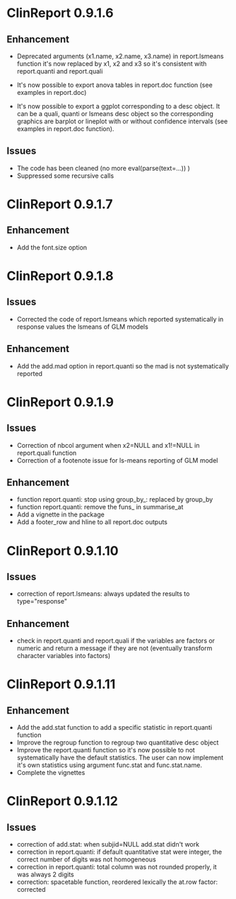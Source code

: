 # ClinReport 0.9.1.6

## Enhancement

* Deprecated arguments (x1.name, x2.name, x3.name) in report.lsmeans function
it's now replaced by x1, x2 and x3 so it's consistent with report.quanti and report.quali

* It's now possible to export anova tables in report.doc function (see examples in report.doc)

* It's now possible to export a ggplot corresponding to a desc object.
It can be a quali, quanti or lsmeans desc object so the corresponding graphics are barplot or
lineplot with or without confidence intervals (see examples in report.doc function).

## Issues

* The code has been cleaned (no more eval(parse(text=...)) ) 
* Suppressed some recursive calls


# ClinReport 0.9.1.7

## Enhancement

* Add the font.size option



# ClinReport 0.9.1.8

## Issues

* Corrected the code of report.lsmeans which reported systematically in response values the lsmeans of GLM models

## Enhancement

* Add the add.mad option in report.quanti so the mad is not systematically reported


# ClinReport 0.9.1.9


## Issues

* Correction of nbcol argument when x2=NULL and x1!=NULL in report.quali function
* Correction of a footenote issue for ls-means reporting of GLM model

## Enhancement

* function report.quanti: stop using group_by_: replaced by group_by
* function report.quanti: remove the funs_ in summarise_at
* Add a vignette in the package
* Add a footer_row and hline to all report.doc outputs



# ClinReport 0.9.1.10


## Issues

* correction of report.lsmeans: always updated the results to type="response"

## Enhancement

* check in report.quanti and report.quali if the variables are factors or numeric and
return a message if they are not (eventually transform character variables into factors)


# ClinReport 0.9.1.11


## Enhancement

* Add the add.stat function to add a specific statistic in report.quanti function
* Improve the regroup function to regroup two quantitative desc object
* Improve the report.quanti function so it's now possible to not systematically have the default statistics.
The user can now implement it's own statistics using argument func.stat and func.stat.name.
* Complete the vignettes

# ClinReport 0.9.1.12


## Issues

* correction of add.stat: when subjid=NULL add.stat didn't work
* correction in report.quanti: if default quantitative stat were integer, the correct number of digits was not homogeneous
* correction in report.quanti: total column was not rounded properly, it was always 2 digits
* correction: spacetable function, reordered lexically the at.row factor: corrected      






